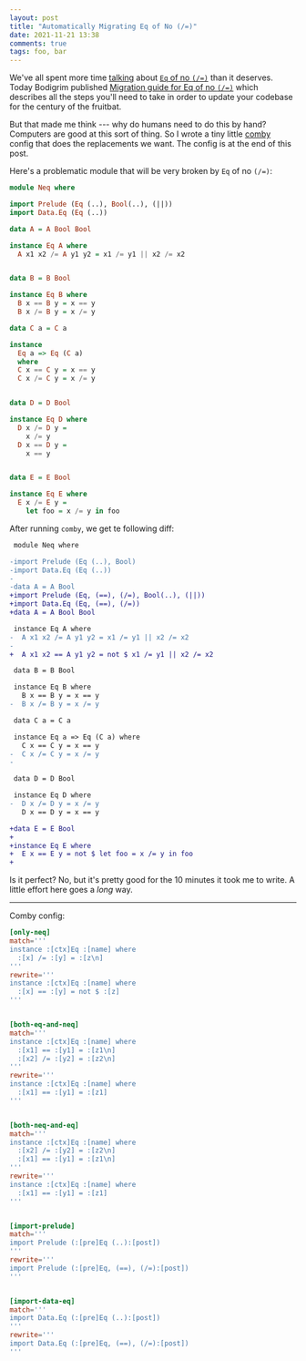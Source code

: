 ```yaml
---
layout: post
title: "Automatically Migrating Eq of No (/=)"
date: 2021-11-21 13:38
comments: true
tags: foo, bar
---
```


We've all spent more time [talking][fruitbat] about [`Eq` of no `(/=)`][neq]
than it deserves. Today Bodigrim published [Migration guide for Eq of no
`(/=)`][migration] which describes all the steps you'll need to take in order to
update your codebase for the century of the fruitbat.

[fruitbat]: /blog/century-of-the-fruitbat/
[neq]: https://github.com/haskell/core-libraries-committee/issues/3
[migration]: https://github.com/haskell/core-libraries-committee/blob/main/guides/no-noneq-in-eq.md

But that made me think --- why do humans need to do this by hand? Computers are
  good at this sort of thing. So I wrote a tiny little [comby][comby] config
  that does the replacements we want. The config is at the end of this post.

[comby]: https://comby.dev/

Here's a problematic module that will be very broken by `Eq` of no `(/=)`:

```haskell
module Neq where

import Prelude (Eq (..), Bool(..), (||))
import Data.Eq (Eq (..))

data A = A Bool Bool

instance Eq A where
  A x1 x2 /= A y1 y2 = x1 /= y1 || x2 /= x2


data B = B Bool

instance Eq B where
  B x == B y = x == y
  B x /= B y = x /= y

data C a = C a

instance
  Eq a => Eq (C a)
  where
  C x == C y = x == y
  C x /= C y = x /= y


data D = D Bool

instance Eq D where
  D x /= D y =
    x /= y
  D x == D y =
    x == y


data E = E Bool

instance Eq E where
  E x /= E y =
    let foo = x /= y in foo
```

After running `comby`, we get te following diff:

```diff
 module Neq where

-import Prelude (Eq (..), Bool)
-import Data.Eq (Eq (..))
-
-data A = A Bool
+import Prelude (Eq, (==), (/=), Bool(..), (||))
+import Data.Eq (Eq, (==), (/=))
+data A = A Bool Bool

 instance Eq A where
-  A x1 x2 /= A y1 y2 = x1 /= y1 || x2 /= x2
-
+  A x1 x2 == A y1 y2 = not $ x1 /= y1 || x2 /= x2

 data B = B Bool

 instance Eq B where
   B x == B y = x == y
-  B x /= B y = x /= y

 data C a = C a

 instance Eq a => Eq (C a) where
   C x == C y = x == y
-  C x /= C y = x /= y
-

 data D = D Bool

 instance Eq D where
-  D x /= D y = x /= y
   D x == D y = x == y

+data E = E Bool
+
+instance Eq E where
+  E x == E y = not $ let foo = x /= y in foo
+
```

Is it perfect? No, but it's pretty good for the 10 minutes it took me to write.
  A little effort here goes a *long* way.

---

Comby config:

```toml
[only-neq]
match='''
instance :[ctx]Eq :[name] where
  :[x] /= :[y] = :[z\n]
'''
rewrite='''
instance :[ctx]Eq :[name] where
  :[x] == :[y] = not $ :[z]
'''


[both-eq-and-neq]
match='''
instance :[ctx]Eq :[name] where
  :[x1] == :[y1] = :[z1\n]
  :[x2] /= :[y2] = :[z2\n]
'''
rewrite='''
instance :[ctx]Eq :[name] where
  :[x1] == :[y1] = :[z1]
'''


[both-neq-and-eq]
match='''
instance :[ctx]Eq :[name] where
  :[x2] /= :[y2] = :[z2\n]
  :[x1] == :[y1] = :[z1\n]
'''
rewrite='''
instance :[ctx]Eq :[name] where
  :[x1] == :[y1] = :[z1]
'''


[import-prelude]
match='''
import Prelude (:[pre]Eq (..):[post])
'''
rewrite='''
import Prelude (:[pre]Eq, (==), (/=):[post])
'''


[import-data-eq]
match='''
import Data.Eq (:[pre]Eq (..):[post])
'''
rewrite='''
import Data.Eq (:[pre]Eq, (==), (/=):[post])
'''
```

